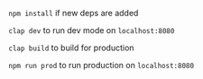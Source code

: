 `npm install` if new deps are added  

`clap dev` to run dev mode on `localhost:8080`  

`clap build` to build for production  

`npm run prod` to run production on `localhost:8080`